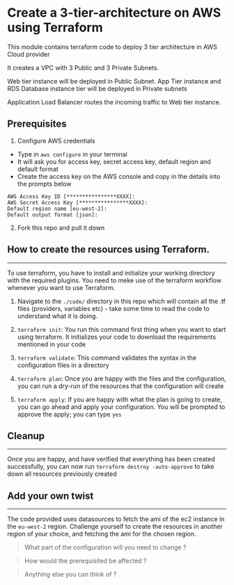 
# Create a 3-tier-architecture on AWS using Terraform

This module contains terraform code to deploy 3 tier architecture in AWS Cloud provider

It creates a VPC with 3 Public and 3 Private Subnets.

Web tier instance will be deployed in Public Subnet. App Tier instance and RDS Database instance tier will be deployed in Private subnets

Application Load Balancer routes the incoming traffic to Web tier instance.


## Prerequisites
1. Configure AWS credentials

- Type in `aws configure` in your terminal
- It will ask you for access key, secret access key, default region and default format
- Create the access key on the AWS console and copy in the details into the prompts below

```
AWS Access Key ID [****************XXXX]:
AWS Secret Access Key [****************XXXX]:
Default region name [eu-west-2]:
Default output format [json]:
```

2. Fork this repo and pull it down


## How to create the resources using Terraform.
---

To use terraform, you have to install and initialize your working directory with the required plugins. You need to meke use of the terraform workflow whenever you want to use Terraform.

1. Navigate to the `./code/` directory in this repo which will contain all the .tf files (providers, variables etc) - take some time to read the code to understand what it is doing.

2. `terraform init`: You run this command first thing when you want to start using terraform. It initializes your code to download the requirements mentioned in your code

3. `terraform validate`: This command validates the syntax in the configuration files in a directory

4. `terraform plan`: Once you are happy with the files and the configuration, you can run a dry-run of the resources that the configuration will create

5. `terraform apply`: If you are happy with what the plan is going to create, you can go ahead and apply your configuration. You will be prompted to approve the apply; you can type `yes`

## Cleanup

---

Once you are happy, and have verified that everything has been created successfully, you can now run `terraform destroy -auto-approve` to take down all resources previously created

## Add your own twist
---

The code provided uses datasources to fetch the ami of the ec2 instance in the `eu-west-2` region. Challenge yourself to create the resources in another region of your choice, and fetching the ami for the chosen region.

> What part of the configuration will you need to change ?

> How would the prerequisited be affected ?

> Anything else you can think of ?


